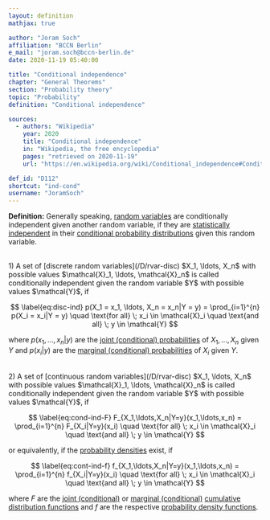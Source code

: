 ```yaml
---
layout: definition
mathjax: true

author: "Joram Soch"
affiliation: "BCCN Berlin"
e_mail: "joram.soch@bccn-berlin.de"
date: 2020-11-19 05:40:00

title: "Conditional independence"
chapter: "General Theorems"
section: "Probability theory"
topic: "Probability"
definition: "Conditional independence"

sources:
  - authors: "Wikipedia"
    year: 2020
    title: "Conditional independence"
    in: "Wikipedia, the free encyclopedia"
    pages: "retrieved on 2020-11-19"
    url: "https://en.wikipedia.org/wiki/Conditional_independence#Conditional_independence_of_random_variables"

def_id: "D112"
shortcut: "ind-cond"
username: "JoramSoch"
---
```



**Definition:** Generally speaking, [random variables](/D/rvar) are conditionally independent given another random variable, if they are [statistically independent](/D/ind) in their [conditional probability distributions](/D/dist-cond) given this random variable.

<br>
1) A set of [discrete random variables](/D/rvar-disc) $X_1, \ldots, X_n$ with possible values $\mathcal{X}_1, \ldots, \mathcal{X}_n$ is called conditionally independent given the random variable $Y$ with possible values $\mathcal{Y}$, if

$$ \label{eq:disc-ind}
p(X_1 = x_1, \ldots, X_n = x_n|Y = y) = \prod_{i=1}^{n} p(X_i = x_i|Y = y) \quad \text{for all} \; x_i \in \mathcal{X}_i \quad \text{and all} \; y \in \mathcal{Y}
$$

where $p(x_1, \ldots, x_n \vert y)$ are the [joint (conditional) probabilities](/D/prob-joint) of $X_1, \ldots, X_n$ given $Y$ and $p(x_i \vert y)$ are the [marginal (conditional) probabilities](/D/prob-marg) of $X_i$ given $Y$.

<br>
2) A set of [continuous random variables](/D/rvar-disc) $X_1, \ldots, X_n$ with possible values $\mathcal{X}_1, \ldots, \mathcal{X}_n$ is called conditionally independent given the random variable $Y$ with possible values $\mathcal{Y}$, if

$$ \label{eq:cond-ind-F}
F_{X_1,\ldots,X_n|Y=y}(x_1,\ldots,x_n) = \prod_{i=1}^{n} F_{X_i|Y=y}(x_i) \quad \text{for all} \; x_i \in \mathcal{X}_i \quad \text{and all} \; y \in \mathcal{Y}
$$

or equivalently, if the [probability densities](/D/pdf) exist, if

$$ \label{eq:cont-ind-f}
f_{X_1,\ldots,X_n|Y=y}(x_1,\ldots,x_n) = \prod_{i=1}^{n} f_{X_i|Y=y}(x_i) \quad \text{for all} \; x_i \in \mathcal{X}_i \quad \text{and all} \; y \in \mathcal{Y}
$$

where $F$ are the [joint (conditional)](/D/dist-joint) or [marginal (conditional)](/D/dist-marg) [cumulative distribution functions](/D/cdf) and $f$ are the respective [probability density functions](/D/pdf).